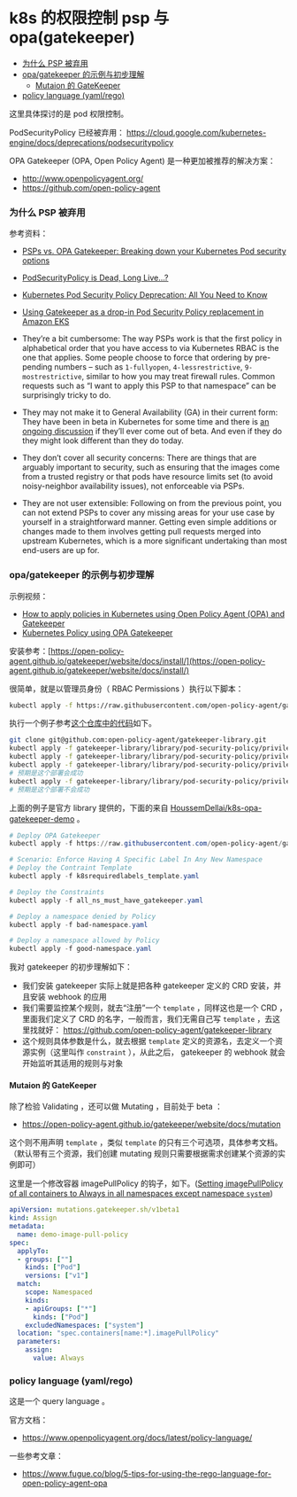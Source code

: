 # k8s 的权限控制 psp 与 opa(gatekeeper)

<!-- @import "[TOC]" {cmd="toc" depthFrom=3 depthTo=6 orderedList=false} -->

<!-- code_chunk_output -->

- [为什么 PSP 被弃用](#为什么-psp-被弃用)
- [opa/gatekeeper 的示例与初步理解](#opagatekeeper-的示例与初步理解)
  - [Mutaion 的 GateKeeper](#mutaion-的-gatekeeper)
- [policy language (yaml/rego)](#policy-language-yamlrego)

<!-- /code_chunk_output -->

这里具体探讨的是 pod 权限控制。

PodSecurityPolicy 已经被弃用： https://cloud.google.com/kubernetes-engine/docs/deprecations/podsecuritypolicy

OPA Gatekeeper (OPA, Open Policy Agent) 是一种更加被推荐的解决方案：
- http://www.openpolicyagent.org/
- https://github.com/open-policy-agent

### 为什么 PSP 被弃用

参考资料：
- [PSPs vs. OPA Gatekeeper: Breaking down your Kubernetes Pod security options](https://cybersecurity.att.com/blogs/security-essentials/psps-vs-opa-gatekeeper-breaking-down-your-kubernetes-pod-security-options)
- [PodSecurityPolicy is Dead, Long Live...?](https://www.appvia.io/blog/podsecuritypolicy-is-dead-long-live)
- [Kubernetes Pod Security Policy Deprecation: All You Need to Know](https://blog.aquasec.com/kubernetess-policy)
- [Using Gatekeeper as a drop-in Pod Security Policy replacement in Amazon EKS](https://aws.amazon.com/cn/blogs/containers/using-gatekeeper-as-a-drop-in-pod-security-policy-replacement-in-amazon-eks/)

- They’re a bit cumbersome: The way PSPs work is that the first policy in alphabetical order that you have access to via Kubernetes RBAC is the one that applies. Some people choose to force that ordering by pre-pending numbers – such as `1-fullyopen`, `4-lessrestrictive`, `9-mostrestrictive`, similar to how you may treat firewall rules. Common requests such as “I want to apply this PSP to that namespace” can be surprisingly tricky to do.
- They may not make it to General Availability (GA) in their current form: They have been in beta in Kubernetes for some time and there is [an ongoing discussion](https://github.com/kubernetes/enhancements/issues/5) if they’ll ever come out of beta. And even if they do they might look different than they do today.
- They don’t cover all security concerns: There are things that are arguably important to security, such as ensuring that the images come from a trusted registry or that pods have resource limits set (to avoid noisy-neighbor availability issues), not enforceable via PSPs.
- They are not user extensible: Following on from the previous point, you can not extend PSPs to cover any missing areas for your use case by yourself in a straightforward manner. Getting even simple additions or changes made to them involves getting pull requests merged into upstream Kubernetes, which is a more significant undertaking than most end-users are up for.

### opa/gatekeeper 的示例与初步理解

示例视频：
- [How to apply policies in Kubernetes using Open Policy Agent (OPA) and Gatekeeper](https://www.youtube.com/watch?v=14lGc7xMAe4)
- [Kubernetes Policy using OPA Gatekeeper](https://www.youtube.com/watch?v=urvSPmlU69k)

安装参考：[https://open-policy-agent.github.io/gatekeeper/website/docs/install/](https://open-policy-agent.github.io/gatekeeper/website/docs/install/)

很简单，就是以管理员身份（ RBAC Permissions ）执行以下脚本：

```bash
kubectl apply -f https://raw.githubusercontent.com/open-policy-agent/gatekeeper/release-3.8/deploy/gatekeeper.yaml
```

执行一个例子参考[这个仓库中的代码](https://github.com/open-policy-agent/gatekeeper-library)如下。

```bash
git clone git@github.com:open-policy-agent/gatekeeper-library.git
kubectl apply -f gatekeeper-library/library/pod-security-policy/privileged-containers/template.yaml
kubectl apply -f gatekeeper-library/library/pod-security-policy/privileged-containers/samples/psp-privileged-container/constraint.yaml
kubectl apply -f gatekeeper-library/library/pod-security-policy/privileged-containers/samples/psp-privileged-container/example_allowed.yaml
# 预期是这个部署会成功
kubectl apply -f gatekeeper-library/library/pod-security-policy/privileged-containers/samples/psp-privileged-container/example_disallowed.taml
# 预期是这个部署不会成功
```

上面的例子是官方 library 提供的，下面的来自 [HoussemDellai/k8s-opa-gatekeeper-demo](https://github.com/HoussemDellai/k8s-opa-gatekeeper-demo) 。

```powershell
# Deploy OPA Gatekeeper
kubectl apply -f https://raw.githubusercontent.com/open-policy-agent/gatekeeper/master/deploy/gatekeeper.yaml

# Scenario: Enforce Having A Specific Label In Any New Namespace
# Deploy the Contraint Template
kubectl apply -f k8srequiredlabels_template.yaml

# Deploy the Constraints
kubectl apply -f all_ns_must_have_gatekeeper.yaml

# Deploy a namespace denied by Policy
kubectl apply -f bad-namespace.yaml

# Deploy a namespace allowed by Policy
kubectl apply -f good-namespace.yaml
```

我对 gatekeeper 的初步理解如下：
- 我们安装 gatekeeper 实际上就是把各种 gatekeeper 定义的 CRD 安装，并且安装 webhook 的应用
- 我们需要监控某个规则，就去“注册”一个 `template` ，同样这也是一个 CRD ，里面我们定义了 CRD 的名字，一般而言，我们无需自己写 `template` ，去这里找就好： https://github.com/open-policy-agent/gatekeeper-library
- 这个规则具体参数是什么，就去根据 `template` 定义的资源名，去定义一个资源实例（这里叫作 `constraint` ），从此之后， gatekeeper 的 webhook 就会开始监听其适用的规则与对象

#### Mutaion 的 GateKeeper

除了检验 Validating ，还可以做 Mutating ，目前处于 beta ：
- https://open-policy-agent.github.io/gatekeeper/website/docs/mutation

这个则不用声明 `template` ，类似 `template` 的只有三个可选项，具体参考文档。（默认带有三个资源，我们创建 mutating 规则只需要根据需求创建某个资源的实例即可）

这里是一个修改容器 imagePullPolicy 的钩子，如下。([Setting imagePullPolicy of all containers to Always in all namespaces except namespace `system`](https://open-policy-agent.github.io/gatekeeper/website/docs/mutation#setting-imagepullpolicy-of-all-containers-to-always-in-all-namespaces-except-namespace-system))

```yaml
apiVersion: mutations.gatekeeper.sh/v1beta1
kind: Assign
metadata:
  name: demo-image-pull-policy
spec:
  applyTo:
  - groups: [""]
    kinds: ["Pod"]
    versions: ["v1"]
  match:
    scope: Namespaced
    kinds:
    - apiGroups: ["*"]
      kinds: ["Pod"]
    excludedNamespaces: ["system"]
  location: "spec.containers[name:*].imagePullPolicy"
  parameters:
    assign:
      value: Always
```

### policy language (yaml/rego)

这是一个 query language 。

官方文档：
- https://www.openpolicyagent.org/docs/latest/policy-language/

一些参考文章：
- https://www.fugue.co/blog/5-tips-for-using-the-rego-language-for-open-policy-agent-opa
